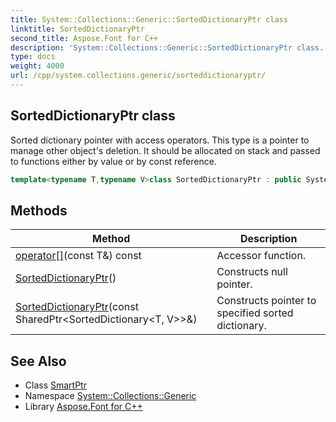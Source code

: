 ```yaml
---
title: System::Collections::Generic::SortedDictionaryPtr class
linktitle: SortedDictionaryPtr
second_title: Aspose.Font for C++
description: 'System::Collections::Generic::SortedDictionaryPtr class. Sorted dictionary pointer with access operators. This type is a pointer to manage other object''s deletion. It should be allocated on stack and passed to functions either by value or by const reference in C++.'
type: docs
weight: 4000
url: /cpp/system.collections.generic/sorteddictionaryptr/
---
```

## SortedDictionaryPtr class


Sorted dictionary pointer with access operators. This type is a pointer to manage other object's deletion. It should be allocated on stack and passed to functions either by value or by const reference.

```cpp
template<typename T,typename V>class SortedDictionaryPtr : public System::SmartPtr<SortedDictionary<T, V>>
```

## Methods

| Method | Description |
| --- | --- |
| [operator[]](./operator[]/)(const T\&) const | Accessor function. |
| [SortedDictionaryPtr](./sorteddictionaryptr/)() | Constructs null pointer. |
| [SortedDictionaryPtr](./sorteddictionaryptr/)(const SharedPtr\<SortedDictionary\<T, V\>\>\&) | Constructs pointer to specified sorted dictionary. |
## See Also

* Class [SmartPtr](../../system/smartptr/)
* Namespace [System::Collections::Generic](../)
* Library [Aspose.Font for C++](../../)
